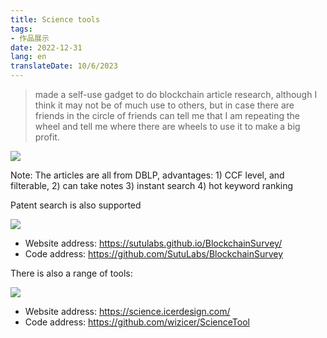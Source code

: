 ```yaml
---
title: Science tools
tags:
- 作品展示
date: 2022-12-31
lang: en
translateDate: 10/6/2023
---
```


<!-- 2021-4-1 -->

> made a self-use gadget to do blockchain article research, although I think it may not be of much use to others, but in case there are friends in the circle of friends can tell me that I am repeating the wheel and tell me where there are wheels to use it to make a big profit.

![](2.jpg)

Note: The articles are all from DBLP, advantages: 1) CCF level, and filterable, 2) can take notes 3) instant search 4) hot keyword ranking

Patent search is also supported

![](3.jpg)

- Website address: https://sutulabs.github.io/BlockchainSurvey/
- Code address: https://github.com/SutuLabs/BlockchainSurvey

There is also a range of tools:

![](1.png)

- Website address: https://science.icerdesign.com/
- Code address: https://github.com/wizicer/ScienceTool